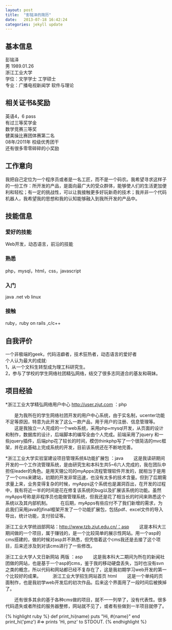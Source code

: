 ```yaml
---
layout: post
title:  "彭铭泽的简历"
date:   2013-07-18 16:42:24
categories: jekyll update
---
```

## 基本信息

彭铭泽   
男 1989.01.26  
浙江工业大学  
学位：文学学士        工学硕士  
专业：广播电视新闻学  软件与理论  

## 相关证书&奖励

英语4，6 pass  
有过三等奖学金  
数学竞赛三等奖  
健美操比赛团体赛第二名  
08年/2011年 校级优秀团干  
还有很多零零碎碎的小奖励  

## 工作意向
我把自己定位为一个程序员或者是一名工匠，而不是一个码农。我希望寻求这样子的一份工作：所开发的产品，是面向最广大的受众群体，能够使人们的生活更加便利和轻松；有一定的挑战性，可以让我接触更多好玩新奇的技术；我并非一个代码机器人，我希望我的思想和我的认知能够融入到我所开发的产品中。

## 技能信息  


### 爱好的技能
Web开发，动态语言，前沿的技能

### 熟悉
php，mysql，html，css，javascript

### 入门
java  .net  vb  linux

### 接触
ruby，ruby on rails ,c/c++ 


## 自我评价
一个非极端的geek，代码洁癖者，技术狂热者，动态语言的爱好者  
个人认为最大的成就:  
1，从一个文科生转型成为理工科研究生。  
2，参与了学校的学生网络社团精弘网络，结交了很多志同道合的基友和萌妹。

## 项目经验

*浙江工业大学精弘网络用户中心 http://user.zjut.com ：php

　　是为我所在的学生网络社团开发的用户中心系统，由于实名制，ucenter功能不足等原因，特意为此开发了这么一款产品，用于用户的注册、信息管理等。
　　这是我独立一人完成的一个web系统，采用php+mysql开发，从页面的设计和制作，数据库的设计，后端脚本的编写全由个人完成。前端采用了jquery 和一些jquery插件，后端php花了较长的时间，模仿thinkphp写了一个很简洁的mvc框架，并在此基础上完成系统的开发，目前该系统还在不断地完善。

*浙江工业大学实验室建设项目管理系统&功能扩展包 ：java
　　这是我读研期间开发的一个工作流管理系统，是由研究生和本科生共5~6六人完成的，我在团队中担任leader的角色。是用天翎公司的myApps流程管理软件开发的，就相当于是用了一个cms来建站，初期的开发非常迅速，也没有太多的技术含量。但到了后期需求量上来，业务变得复杂的时候，myApps这个系统也是漏洞百出，在开发的过程中，我有将近一半的时间是花在修复该系统的bug以及扩展该系统的功能。虽然myApps号称是非程序员也能做管理系统，但我还是花了相当长的时间来熟悉这个系统以及其内部机制。
　　在后期，myApps有些应付不了我们新增的需求，为此我们采用java的jfinal框架开发了一个功能扩展包，包括pdf、excel文件的导入导出，统计功能，支付验证等。


浙江工业大学统战部网站：http://www.tzb.zjut.edu.cn/：asp
　　这是本科大三期间做的一个项目，属于赚钱的，是一个比较简单的展示性网站。用一个asp的cms搭建的，做的时候对asp并不熟悉，但凭借着这个cms我还是去接了这个项目，后来还涉及到对该cms进行了一些修改。

浙江工业大学人文日新网站 两版 ：asp
　　这是我本科大二期间为所在的新闻社团做的网站，也是基于一个asp的cms，鉴于我的移动硬盘丢失，当时也没有svn之类的概念，所以代码和网站都已经不复存在了，这是我初期学习web开发的第一个比较好的成果。
　　
浙江工业大学招生网站首页 html
　　这是一个单纯的页面制作，也是我初学web开发后的初次作品。后来这个界面用了一段时间后被换掉了。

　　还有很多其余的基于各种cms做的项目，就不一一列举了，没有代表性。很多代码遗失或者所挂的服务器整修，网站就不见了，或者有些做到一半项目就停了。


{% highlight ruby %}
def print_hi(name)
  puts "Hi, #{name}"
end
print_hi('pmz')
#=> prints 'Hi, pmz' to STDOUT.
{% endhighlight %}

<!-- Check out the [Jekyll docs][jekyll] for more info on how to get the most out of Jekyll. File all bugs/feature requests at [Jekyll's GitHub repo][jekyll-gh].

[jekyll-gh]: https://github.com/mojombo/jekyll
[jekyll]:    http://jekyllrb.com
 -->